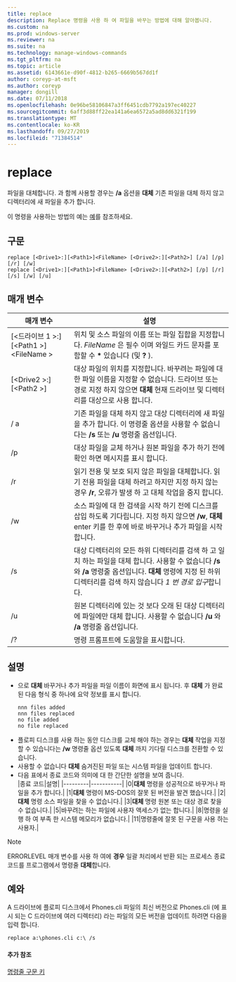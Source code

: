 ```yaml
---
title: replace
description: Replace 명령을 사용 하 여 파일을 바꾸는 방법에 대해 알아봅니다.
ms.custom: na
ms.prod: windows-server
ms.reviewer: na
ms.suite: na
ms.technology: manage-windows-commands
ms.tgt_pltfrm: na
ms.topic: article
ms.assetid: 6143661e-d90f-4812-b265-6669b567dd1f
author: coreyp-at-msft
ms.author: coreyp
manager: dongill
ms.date: 07/11/2018
ms.openlocfilehash: 0e96be58106847a3ff6451cdb7792a197ec40227
ms.sourcegitcommit: 6aff3d88ff22ea141a6ea6572a5ad8dd6321f199
ms.translationtype: MT
ms.contentlocale: ko-KR
ms.lasthandoff: 09/27/2019
ms.locfileid: "71384514"
---
```

# <a name="replace"></a>replace



파일을 대체합니다. 과 함께 사용할 경우는 **/a** 옵션을 **대체** 기존 파일을 대체 하지 않고 디렉터리에 새 파일을 추가 합니다.

이 명령을 사용하는 방법의 예는 [예](#BKMK_examples)를 참조하세요.

## <a name="syntax"></a>구문

```
replace [<Drive1>:][<Path1>]<FileName> [<Drive2>:][<Path2>] [/a] [/p] [/r] [/w] 
replace [<Drive1>:][<Path1>]<FileName> [<Drive2>:][<Path2>] [/p] [/r] [/s] [/w] [/u] 
```

## <a name="parameters"></a>매개 변수

|매개 변수|설명|
|---------|-----------|
|[\<드라이브 1 >:] [\<Path1 >] \<FileName >|위치 및 소스 파일의 이름 또는 파일 집합을 지정합니다. *FileName* 은 필수 이며 와일드 카드 문자를 포함할 수 **&#42;** 있습니다 (및 **?** ).|
|[\<Drive2 >:] [\<Path2 >]|대상 파일의 위치를 지정합니다. 바꾸려는 파일에 대 한 파일 이름을 지정할 수 없습니다. 드라이브 또는 경로 지정 하지 않으면 **대체** 현재 드라이브 및 디렉터리를 대상으로 사용 합니다.|
|/ a|기존 파일을 대체 하지 않고 대상 디렉터리에 새 파일을 추가 합니다. 이 명령줄 옵션을 사용할 수 없습니다는 **/s** 또는 **/u** 명령줄 옵션입니다.|
|/p|대상 파일을 교체 하거나 원본 파일을 추가 하기 전에 확인 하면 메시지를 표시 합니다.|
|/r|읽기 전용 및 보호 되지 않은 파일을 대체합니다. 읽기 전용 파일을 대체 하려고 하지만 지정 하지 않는 경우 **/r**, 오류가 발생 하 고 대체 작업을 중지 합니다.|
|/w|소스 파일에 대 한 검색을 시작 하기 전에 디스크를 삽입 하도록 기다립니다. 지정 하지 않으면 **/w**, **대체** enter 키를 한 후에 바로 바꾸거나 추가 파일을 시작 합니다.|
|/s|대상 디렉터리의 모든 하위 디렉터리를 검색 하 고 일치 하는 파일을 대체 합니다. 사용할 수 없습니다 **/s** 와 **/a** 명령줄 옵션입니다. **대체** 명령에 지정 된 하위 디렉터리를 검색 하지 않습니다 *1 번 경로 입구*합니다.|
|/u|원본 디렉터리에 있는 것 보다 오래 된 대상 디렉터리에 파일에만 대체 합니다. 사용할 수 없습니다 **/u** 와 **/a** 명령줄 옵션입니다.|
|/?|명령 프롬프트에 도움말을 표시합니다.|

## <a name="remarks"></a>설명

- 으로 **대체** 바꾸거나 추가 파일을 파일 이름이 화면에 표시 됩니다. 후 **대체** 가 완료 된 다음 형식 중 하나에 요약 정보를 표시 합니다.  
  ```
  nnn files added
  nnn files replaced
  no file added
  no file replaced
  ```  
- 플로피 디스크를 사용 하는 동안 디스크를 교체 해야 하는 경우는 **대체** 작업을 지정할 수 있습니다는 **/w** 명령줄 옵션 있도록 **대체** 까지 기다릴 디스크를 전환할 수 있습니다.
- 사용할 수 없습니다 **대체** 숨겨진된 파일 또는 시스템 파일을 업데이트 합니다.
- 다음 표에서 종료 코드와 의미에 대 한 간단한 설명을 보여 줍니다.  
  |종료 코드|설명|
  |---------|-----------|
  |0|**대체** 명령을 성공적으로 바꾸거나 파일을 추가 합니다.|
  |1|**대체** 명령이 MS-DOS의 잘못 된 버전을 발견 했습니다.|
  |2|**대체** 명령 소스 파일을 찾을 수 없습니다.|
  |3|**대체** 명령 원본 또는 대상 경로 찾을 수 없습니다.|
  |5|바꾸려는 하는 파일에 사용자 액세스가 없는 합니다.|
  |8|명령을 실행 하 여 부족 한 시스템 메모리가 없습니다.|
  |11|명령줄에 잘못 된 구문을 사용 하는 사용자.|

> [!NOTE]
> ERRORLEVEL 매개 변수를 사용 하 여에 **경우** 일괄 처리에서 반환 되는 프로세스 종료 코드를 프로그램에서 명령줄 **대체**합니다.

## <a name="BKMK_examples"></a>예와

A 드라이브에 플로피 디스크에서 Phones.cli 파일의 최신 버전으로 Phones.cli (에 표시 되는 C 드라이브에 여러 디렉터리) 라는 파일의 모든 버전을 업데이트 하려면 다음을 입력 합니다.

`replace a:\phones.cli c:\ /s`

#### <a name="additional-references"></a>추가 참조

[명령줄 구문 키](command-line-syntax-key.md)